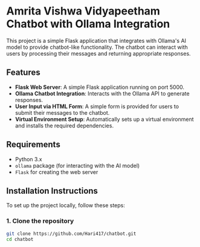 # Amrita Vishwa Vidyapeetham Chatbot with Ollama Integration

This project is a simple Flask application that integrates with Ollama's AI model to provide chatbot-like functionality. The chatbot can interact with users by processing their messages and returning appropriate responses.

## Features

- **Flask Web Server**: A simple Flask application running on port 5000.
- **Ollama Chatbot Integration**: Interacts with the Ollama API to generate responses.
- **User Input via HTML Form**: A simple form is provided for users to submit their messages to the chatbot.
- **Virtual Environment Setup**: Automatically sets up a virtual environment and installs the required dependencies.

## Requirements

- Python 3.x
- `ollama` package (for interacting with the AI model)
- `Flask` for creating the web server

## Installation Instructions

To set up the project locally, follow these steps:

### 1. Clone the repository

```bash
git clone https://github.com/Hari417/chatbot.git
cd chatbot
